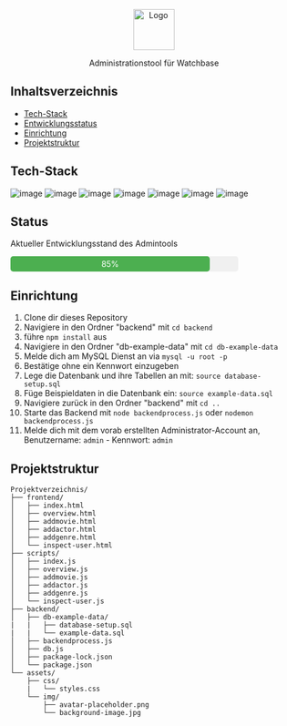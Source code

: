 <p align="center">
    <img src="https://i.imgur.com/ZplQ9Sf.png" alt="Logo" height=72>
  <p align="center">
    Administrationstool für Watchbase
  </p>
</p>


## Inhaltsverzeichnis

- [Tech-Stack](#tech-stack)
- [Entwicklungsstatus](#status)
- [Einrichtung](#einrichtung)
- [Projektstruktur](#projektstruktur)

## Tech-Stack

![image](https://img.shields.io/badge/MySQL-005C84?style=for-the-badge&logo=mysql&logoColor=white) ![image](https://img.shields.io/badge/Express%20js-000000?style=for-the-badge&logo=express&logoColor=white) ![image](https://img.shields.io/badge/JavaScript-323330?style=for-the-badge&logo=javascript&logoColor=F7DF1E) ![image](https://img.shields.io/badge/HTML5-E34F26?style=for-the-badge&logo=html5&logoColor=white) ![image](https://img.shields.io/badge/CSS3-1572B6?style=for-the-badge&logo=css3&logoColor=white) ![image](https://img.shields.io/badge/Bootstrap-563D7C?style=for-the-badge&logo=bootstrap&logoColor=white) ![image](https://img.shields.io/badge/JWT-000000?style=for-the-badge&logo=JSON%20web%20tokens&logoColor=white)

## Status
 Aktueller Entwicklungsstand des Admintools
<div style="width: 400px; background: #f0f0f0; border-radius: 5px;">
<div style="width: 85%; background: #4CAF50; color: white; text-align: center; border-radius: 5px; padding: 5px;">85%</div>
</div>

## Einrichtung

1. Clone dir dieses Repository
2. Navigiere in den Ordner "backend" mit `cd backend`
3. führe `npm install` aus
4. Navigiere in den Ordner "db-example-data" mit `cd db-example-data`
5. Melde dich am MySQL Dienst an via `mysql -u root -p`
6. Bestätige ohne ein Kennwort einzugeben
7. Lege die Datenbank und ihre Tabellen an mit: `source database-setup.sql`
8. Füge Beispieldaten in die Datenbank ein: `source example-data.sql`
9. Navigiere zurück in den Ordner "backend" mit `cd ..`
10. Starte das Backend mit `node backendprocess.js` oder `nodemon backendprocess.js`
11. Melde dich mit dem vorab erstellten Administrator-Account an, Benutzername: `admin` - Kennwort: `admin`


## Projektstruktur

```text
Projektverzeichnis/
├── frontend/
│   ├── index.html
│   ├── overview.html
│   ├── addmovie.html
│   ├── addactor.html
│   ├── addgenre.html
│   └── inspect-user.html
├── scripts/
│   ├── index.js
│   ├── overview.js
│   ├── addmovie.js
│   ├── addactor.js
│   ├── addgenre.js
│   └── inspect-user.js
├── backend/
│   ├── db-example-data/
|   |   ├── database-setup.sql
|   |   └── example-data.sql
│   ├── backendprocess.js
│   ├── db.js
│   ├── package-lock.json
│   └── package.json
└── assets/
    ├── css/
    |   └── styles.css
    └── img/
        ├── avatar-placeholder.png
        └── background-image.jpg
```
